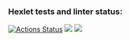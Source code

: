 ### Hexlet tests and linter status:
[![Actions Status](https://github.com/YobiDoYobi/java-project-72/actions/workflows/hexlet-check.yml/badge.svg)](https://github.com/YobiDoYobi/java-project-72/actions)
<a href="https://codeclimate.com/github/YobiDoYobi/java-project-72/maintainability"><img src="https://api.codeclimate.com/v1/badges/93c037b9391ae4fac31d/maintainability" /></a>
<a href="https://codeclimate.com/github/YobiDoYobi/java-project-72/test_coverage"><img src="https://api.codeclimate.com/v1/badges/93c037b9391ae4fac31d/test_coverage" /></a>